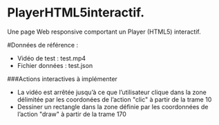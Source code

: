 # PlayerHTML5interactif.
Une page Web responsive comportant un Player (HTML5) interactif.

#Données de référence :
  * Vidéo de test : test.mp4
  * Fichier données : test.json

###Actions interactives à implémenter 
  * La vidéo est arrêtée jusqu’à ce que l’utilisateur clique dans la zone délimitée par les coordonées de l’action "clic" à partir de la trame 10
  * Dessiner un rectangle dans la zone définie par les coordonnées de l’action "draw" à partir de la trame 170
